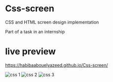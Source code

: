 # Css-screen
CSS and HTML screen design implementation 

Part of a task in an internship

# live preview
https://habibaabouelyazeed.github.io/Css-screen/

![css 1](https://user-images.githubusercontent.com/48604366/213287523-ecb24089-7fd0-4a12-949a-eb1e3a547fd3.PNG)
![css 2](https://user-images.githubusercontent.com/48604366/213287532-46c08936-00fc-47c3-a5d6-e2c7a48af33e.PNG)
![css 3](https://user-images.githubusercontent.com/48604366/213287540-4bdaf9fd-b752-4248-9cbb-575af607173e.PNG)
